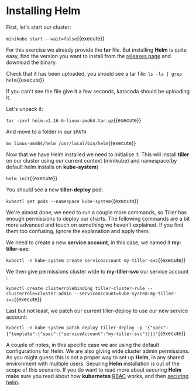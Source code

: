 # Installing Helm


First, let's start our cluster:

`minikube start --wait=false`{{execute}}

For this exercise we already provide the **tar** file. But installing **Helm** is quite easy, find the version you want to install from the [releases page](https://github.com/helm/helm/releases) and download the binary.

Check that it has been uploaded, you should see a tar file:
`ls -la | grep helm`{{execute}}

If you can't see the file give it a few seconds, katacoda should be uploading it.

Let's unpack it:

`tar -zxvf helm-v2.16.6-linux-amd64.tar.gz`{{execute}}

And move to a folder in our `$PATH`
 
`mv linux-amd64/helm /usr/local/bin/helm`{{execute}}

Now that we have Helm installed we need to initialise it. This will install **tiller** on our cluster using our current context (minikube) and namespace(by default helm installs on **kube-system**)

`helm init`{{execute}}

You should see a new **tiller-deploy** pod:

`kubectl get pods --namespace kube-system`{{execute}}

We're almost done, we need to run a couple more commands, so Tiller has enough permissions to deploy our charts.
The following commands are a bit more advanced and touch on something we haven't explained. If you find them too confusing, ignore the explanation and apply them.

We need to create a new **service account**, in this case, we named it **my-tiller-svc**:

`kubectl -n kube-system create serviceaccount my-tiller-svc`{{execute}}

We then give permissions cluster wide to **my-tiller-svc** our service account :

`kubectl create clusterrolebinding tiller-cluster-rule --clusterrole=cluster-admin --serviceaccount=kube-system:my-tiller-svc`{{execute}}

Last but not least, we patch our current tiller-deploy to use our new service account:

`kubectl -n kube-system patch deploy tiller-deploy -p '{"spec":{"template":{"spec":{"serviceAccount":"my-tiller-svc"}}}}'`{{execute}}


A couple of notes, in this specific case we are using the default configurations for Helm. We are also giving wide cluster admin permissions. As you might guess this is not a proper way to set up **Helm**, in any shared environment with multiple users. Securing **Helm** installation is out of the scope of this scenario. If you do want to read more about securing **Helm** make sure you read about how **kubernetes** [RBAC](https://kubernetes.io/docs/reference/access-authn-authz/rbac/) works, and then [securing helm](https://v2.helm.sh/docs/using_helm/#securing-your-helm-installation).
